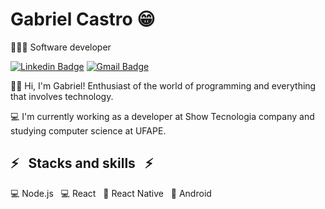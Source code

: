 # Gabriel Castro 😁

👨🏻‍💻 Software developer

[![Linkedin Badge](https://img.shields.io/badge/-Gabriel%20Castro-6633cc?style=flat-square&logo=Linkedin&logoColor=white&link=https://www.linkedin.com/in/diego-schell-fernandes/)](https://www.linkedin.com/in/gabrielcastrosg/) [![Gmail Badge](https://img.shields.io/badge/-gabrielcssg@gmail.com-6633cc?style=flat-square&logo=Gmail&logoColor=white&link=mailto:gabrielcssg@gmail.com)](mailto:gabrielcssg@gmail.com) 

👋🏻 Hi, I'm Gabriel! Enthusiast of the world of programming and everything that involves technology.

💻 I'm currently working as a developer at Show Tecnologia company and studying computer science at UFAPE.

## :zap: &nbsp; Stacks and skills &nbsp; :zap:
💻 Node.js &nbsp;
💻 React &nbsp;
📱 React Native &nbsp;
📱 Android &nbsp;
